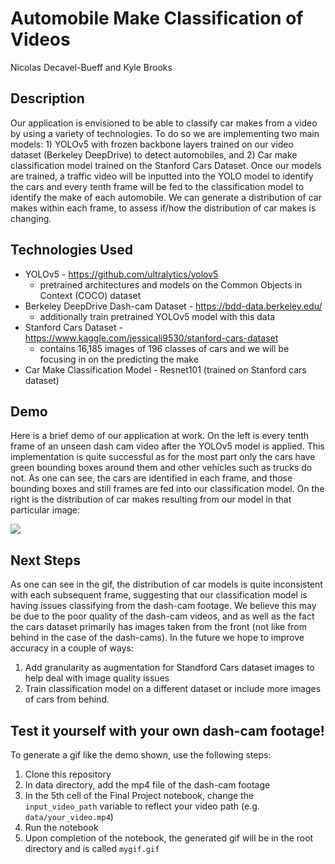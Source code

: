 # Automobile Make Classification of Videos
Nicolas Decavel-Bueff and Kyle Brooks

## Description

Our application is envisioned to be able to classify car makes from a video by using a variety of technologies. To do so we are implementing two main models: 1) YOLOv5 with frozen backbone layers trained on our video dataset (Berkeley DeepDrive) to detect automobiles, and 2) Car make classification model trained on the Stanford Cars Dataset. Once our models are trained, a traffic video will be inputted into the YOLO model to identify the cars and every tenth frame will be fed to the classification model to identify the make of each automobile. We can generate a distribution of car makes within each frame, to assess if/how the distribution of car makes is changing.

## Technologies Used

- YOLOv5 - https://github.com/ultralytics/yolov5
  - pretrained architectures and models on the Common Objects in Context (COCO) dataset
- Berkeley DeepDrive Dash-cam Dataset - https://bdd-data.berkeley.edu/
  - additionally train pretrained YOLOv5 model with this data
- Stanford Cars Dataset - https://www.kaggle.com/jessicali9530/stanford-cars-dataset
  - contains 16,185 images of 196 classes of cars and we will be focusing in on the predicting the make
- Car Make Classification Model - Resnet101 (trained on Stanford cars dataset)



## Demo
Here is a brief demo of our application at work. On the left is every tenth frame of an unseen dash cam video after the YOLOv5 model is applied. This implementation is quite successful as for the most part only the cars have green bounding boxes around them and other vehicles such as trucks do not. As one can see, the cars are identified in each frame, and those bounding boxes and still frames are fed into our classification model. On the right is the distribution of car makes resulting from our model in that particular image:

![](https://github.com/ndecavel/msds631_final_project/blob/main/images/mygif.gif)


## Next Steps
As one can see in the gif, the distribution of car models is quite inconsistent with each subsequent frame, suggesting that our classification model is having issues classifying from the dash-cam footage. We believe this may be due to the poor quality of the dash-cam videos, and as well as the fact the cars dataset primarily has images taken from the front (not like from behind in the case of the dash-cams). In the future we hope to improve accuracy in a couple of ways:
1) Add granularity as augmentation for Standford Cars dataset images to help deal with image quality issues
2) Train classification model on a different dataset or include more images of cars from behind.

## Test it yourself with your own dash-cam footage!
To generate a gif like the demo shown, use the following steps:
1) Clone this repository
2) In data directory, add the mp4 file of the dash-cam footage
3) In the 5th cell of the Final Project notebook, change the `input_video_path` variable to reflect your video path (e.g. `data/your_video.mp4`)
4) Run the notebook
5) Upon completion of the notebook, the generated gif will be in the root directory and is called `mygif.gif`







